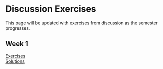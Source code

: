 # Discussion Exercises

This page will be updated with exercises from discussion as the semester progresses.

## Week 1

[Exercises](exercises/disc01_exercises.pdf)  
[Solutions]()
